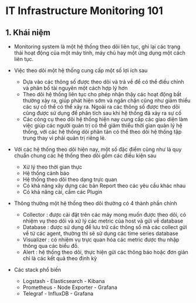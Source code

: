 
# IT Infrastructure Monitoring 101

## 1. Khái niệm 

- Monitoring system là một hệ thống theo dõi liên tục, ghi lại các trạng thái hoạt động của một máy tính, máy chủ hay một ứng dụng một cách liên tục.


- Việc theo dõi một hệ thống cung cấp một số lợi ích sau
    - Dựa vào các thông số được theo dõi và trả về để có thể điều chỉnh và phân bố tài nguyên một cách hợp lý hơn 
    - Theo dõi hệ thống liên tục cho phép  nhận thậy các hoạt động bất thường xảy ra, giúp phát hiện sớm và ngăn chặn cũng như giảm thiểu các sự cố thể có thể xảy ra. Ngoài ra các thông số được theo dõi cũng được sử dụng để phân tích sau khi hệ thống đã xảy ra sự cố
    - Các công cụ theo dõi hệ thống hiện nay cung cấp các giao diện làm việc giúp các người quản trị có thể giảm thiểu thời gian quản lý hệ thống, với các hệ thống dõi phân tán có thể theo dõi hệ thống tập trung thay vì phải quản trị riêng lẻ.

- Với các hệ thống theo dõi hiện nay, một số đặc điểm cũng như là quy chuẩn chung các hệ thống theo dõi gồm các điều kiện sau
    - Xử lý theo thời gian thực
    - Hệ thống cảnh báo 
    - Hệ thống theo dõi theo dạng trực quan 
    - Có khả năng xây dựng các bản Report theo các yêu cầu khác nhau
    - Có khả năng cài, cắm các Plugin 


- Thông thường một hệ thống theo dõi thường có 4 thành phần chính  
    - Collector : được cài đặt trên các máy mong muốn được theo dõi, có nhiệm vụ theo dõi và xử lý các metric của host và gửi về database
    - Database : được sử dụng để lưu trữ các thông số mà các collect gửi về từ các agent, thường thì sẽ sử dụng các time series database
    - Visualizer : có nhiệm vụ trực quan hóa các metric được thu nhập thông qua các biểu đồ.
    - Alert : hệ thống theo dõi, thực hiện gửi các thông báo hoặc đơn giản chỉ là các kết quả theo định kỳ

- Các stack phổ biến
    - Logstash - Elasticsearch - Kibana
    - Prometheus - Node Exporter - Grafana
    - Telegraf - InfluxDB - Grafana


